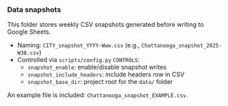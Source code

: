 ### Data snapshots

This folder stores weekly CSV snapshots generated before writing to Google Sheets.

- Naming: `CITY_snapshot_YYYY-Www.csv` (e.g., `Chattanooga_snapshot_2025-W38.csv`)
- Controlled via `scripts/config.py` `CONTROLS`:
  - `snapshot_enable`: enable/disable snapshot writes
  - `snapshot_include_headers`: include headers row in CSV
  - `snapshot_base_dir`: project root for the `data/` folder

An example file is included: `Chattanooga_snapshot_EXAMPLE.csv`.

